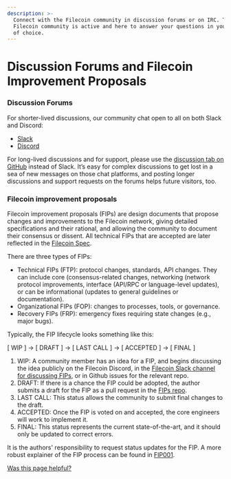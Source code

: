 ```yaml
---
description: >-
  Connect with the Filecoin community in discussion forums or on IRC. The
  Filecoin community is active and here to answer your questions in your channel
  of choice.
---
```


# Discussion Forums and Filecoin Improvement Proposals

### Discussion Forums

For shorter-lived discussions, our community chat open to all on both Slack and Discord:

* [Slack](https://filecoin.io/slack)
* [Discord](https://discord.com/invite/filecoin)

For long-lived discussions and for support, please use the [discussion tab on GitHub](https://github.com/filecoin-project/community#forums) instead of Slack. It’s easy for complex discussions to get lost in a sea of new messages on those chat platforms, and posting longer discussions and support requests on the forums helps future visitors, too.

### Filecoin improvement proposals

Filecoin improvement proposals (FIPs) are design documents that propose changes and improvements to the Filecoin network, giving detailed specifications and their rational, and allowing the community to document their consensus or dissent.  All technical FIPs that are accepted are later reflected in the [Filecoin Spec](https://spec.filecoin.io/).

There are three types of FIPs:
* Technical FIPs (FTP): protocol changes, standards, API changes.  They can include core (consensus-related changes, networking (network protocol improvements, interface (API/RPC or language-level updates), or can be informational (updates to general guidelines or documentation).
* Organizational FIPs (FOP): changes to processes, tools, or governance.
* Recovery FIPs (FRP): emergency fixes requiring state changes (e.g., major bugs).

Typically, the FIP lifecycle looks something like this:

[ WIP ] -> [ DRAFT ] -> [ LAST CALL ] -> [ ACCEPTED ] -> [ FINAL ]

1. WIP: A community member has an idea for a FIP, and begins discussing the idea publicly on the Filecoin Discord, in the [Filecoin Slack channel for discussing FIPs](https://filecoinproject.slack.com/archives/C01EU76LPCJ), or in Github issues for the relevant repo.
2. DRAFT: If there is a chance the FIP could be adopted, the author submits a draft for the FIP as a pull request in the [FIPs repo](https://github.com/filecoin-project/FIPs).
3. LAST CALL: This status allows the community to submit final changes to the draft.
4. ACCEPTED: Once the FIP is voted on and accepted, the core engineers will work to implement it.
5. FINAL: This status represents the current state-of-the-art, and it should only be updated to correct errors.

It is the authors' responsibility to request status updates for the FIP.  A more robust explainer of the FIP process can be found in [FIP001](https://github.com/filecoin-project/FIPs/blob/master/FIPS/fip-0001.md#what-is-a-fip).

[Was this page helpful?](https://airtable.com/apppq4inOe4gmSSlk/pagoZHC2i1iqgphgl/form?prefill\_Page+URL=https://docs.filecoin.io/basics/project-and-community/forums-and-fips)
